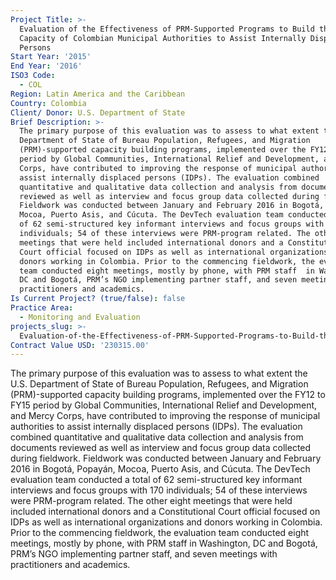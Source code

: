 ```yaml
---
Project Title: >-
  Evaluation of the Effectiveness of PRM-Supported Programs to Build the
  Capacity of Colombian Municipal Authorities to Assist Internally Displaced
  Persons
Start Year: '2015'
End Year: '2016'
ISO3 Code:
  - COL
Region: Latin America and the Caribbean
Country: Colombia
Client/ Donor: U.S. Department of State
Brief Description: >-
  The primary purpose of this evaluation was to assess to what extent the U.S.
  Department of State of Bureau Population, Refugees, and Migration
  (PRM)-supported capacity building programs, implemented over the FY12 to FY15
  period by Global Communities, International Relief and Development, and Mercy
  Corps, have contributed to improving the response of municipal authorities to
  assist internally displaced persons (IDPs). The evaluation combined
  quantitative and qualitative data collection and analysis from documents
  reviewed as well as interview and focus group data collected during fieldwork.
  Fieldwork was conducted between January and February 2016 in Bogotá, Popayán,
  Mocoa, Puerto Asis, and Cúcuta. The DevTech evaluation team conducted a total
  of 62 semi-structured key informant interviews and focus groups with 170
  individuals; 54 of these interviews were PRM-program related. The other eight
  meetings that were held included international donors and a Constitutional
  Court official focused on IDPs as well as international organizations and
  donors working in Colombia. Prior to the commencing fieldwork, the evaluation
  team conducted eight meetings, mostly by phone, with PRM staff  in Washington,
  DC and Bogotá, PRM’s NGO implementing partner staff, and seven meetings with
  practitioners and academics.
Is Current Project? (true/false): false
Practice Area:
  - Monitoring and Evaluation
projects_slug: >-
  Evaluation-of-the-Effectiveness-of-PRM-Supported-Programs-to-Build-the-Capacity-of-Colombian-Municip
Contract Value USD: '230315.00'
---
```

The primary purpose of this evaluation was to assess to what extent the U.S. Department of State of Bureau Population, Refugees, and Migration (PRM)-supported capacity building programs, implemented over the FY12 to FY15 period by Global Communities, International Relief and Development, and Mercy Corps, have contributed to improving the response of municipal authorities to assist internally displaced persons (IDPs). The evaluation combined quantitative and qualitative data collection and analysis from documents reviewed as well as interview and focus group data collected during fieldwork. Fieldwork was conducted between January and February 2016 in Bogotá, Popayán, Mocoa, Puerto Asis, and Cúcuta. The DevTech evaluation team conducted a total of 62 semi-structured key informant interviews and focus groups with 170 individuals; 54 of these interviews were PRM-program related. The other eight meetings that were held included international donors and a Constitutional Court official focused on IDPs as well as international organizations and donors working in Colombia. Prior to the commencing fieldwork, the evaluation team conducted eight meetings, mostly by phone, with PRM staff  in Washington, DC and Bogotá, PRM’s NGO implementing partner staff, and seven meetings with practitioners and academics.